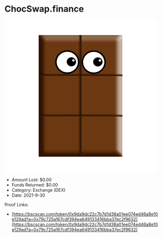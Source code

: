 # ChocSwap.finance
![ChocSwap.finance](/rektimages/ChocSwap.finance.png)
- Amount Lost: $0.00
- Funds Returned: $0.00
- Category: Exchange (DEX)
- Date: 2021-9-30



Proof Links:
- [https://bscscan.com/token/0x9da9dc22c7b7d1d38a01ee074ed46a8e10e129ad?a=0x79c725a167cdf394ea649133416bba37ec2f9632](https://bscscan.com/token/0x9da9dc22c7b7d1d38a01ee074ed46a8e10e129ad?a=0x79c725a167cdf394ea649133416bba37ec2f9632)


